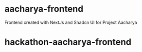 # aacharya-frontend
Frontend created with NextJs and Shadcn UI for Project Aacharya
# hackathon-aacharya-frontend
